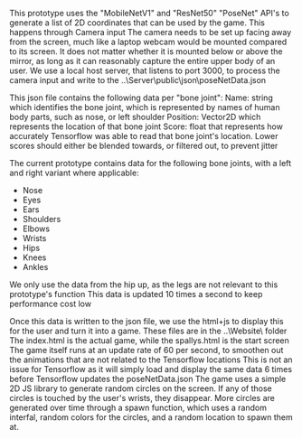 This prototype uses the "MobileNetV1" and "ResNet50" "PoseNet" API's to generate a list of 2D coordinates that can be used by the game. This happens through Camera input
The camera needs to be set up facing away from the screen, much like a laptop webcam would be mounted compared to its screen. It does not matter whether it is mounted below or above the mirror, as long as it can reasonably capture the entire upper body of an user.
We use a local host server, that listens to port 3000, to process the camera input and write to the ..\Server\public\json\poseNetData.json

This json file contains the following data per "bone joint":
Name: string which identifies the bone joint, which is represented by names of human body parts, such as nose, or left shoulder
Position: Vector2D which represents the location of that bone joint
Score: float that represents how accurately Tensorflow was able to read that bone joint's location. Lower scores should either be blended towards, or filtered out, to prevent jitter

The current prototype contains data for the following bone joints, with a left and right variant where applicable:
- Nose
- Eyes
- Ears
- Shoulders
- Elbows
- Wrists
- Hips
- Knees
- Ankles

We only use the data from the hip up, as the legs are not relevant to this prototype's function
This data is updated 10 times a second to keep performance cost low

Once this data is written to the json file, we use the html+js to display this for the user and turn it into a game. These files are in the ..\Website\ folder
The index.html is the actual game, while the spallys.html is the start screen
The game itself runs at an update rate of 60 per second, to smoothen out the animations that are not related to the Tensorflow locations
This is not an issue for Tensorflow as it will simply load and display the same data 6 times before Tensorflow updates the poseNetData.json
The game uses a simple 2D JS library to generate random circles on the screen. If any of those circles is touched by the user's wrists, they disappear.
More circles are generated over time through a spawn function, which uses a random interfal, random colors for the circles, and a random location to spawn them at.